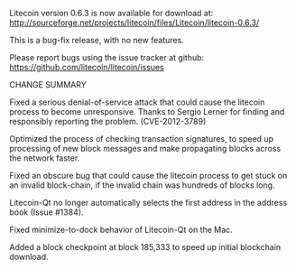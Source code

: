 Litecoin version 0.6.3 is now available for download at:
  http://sourceforge.net/projects/litecoin/files/Litecoin/litecoin-0.6.3/

This is a bug-fix release, with no new features.

Please report bugs using the issue tracker at github:
  https://github.com/litecoin/litecoin/issues

CHANGE SUMMARY

Fixed a serious denial-of-service attack that could cause the
litecoin process to become unresponsive. Thanks to Sergio Lerner
for finding and responsibly reporting the problem. (CVE-2012-3789)

Optimized the process of checking transaction signatures, to
speed up processing of new block messages and make propagating
blocks across the network faster.

Fixed an obscure bug that could cause the litecoin process to get
stuck on an invalid block-chain, if the invalid chain was
hundreds of blocks long.

Litecoin-Qt no longer automatically selects the first address
in the address book (Issue #1384).

Fixed minimize-to-dock behavior of Litecoin-Qt on the Mac.

Added a block checkpoint at block 185,333 to speed up initial
blockchain download.
